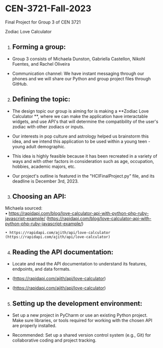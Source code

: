 # CEN-3721-Fall-2023
Final Project for Group 3 of CEN 3721

Zodiac Love Calculator 


1. Forming a group:
   - 
  * Group 3 consists of Michaela Dunston, Gabriella Castellon, Nikohl Fuentes, and Rachel Oliveira
    
  * Communication channel: We have instant messaging through our phones and we will share our Python and group project files through GitHub.


2. Defining the topic:
   -
  * The design topic our group is aiming for is making a **Zodiac Love Calculator **, where we can make the application have interactable widgets, and use API's that will determine the compatibility of the user's zodiac with other zodiacs or inputs.
    
  * Our interests in pop culture and astrology helped us brainstorm this idea, and we intend this application to be used within a young teen - young adult demographic.
    
  * This idea is highly feasible because it has been recreated in a variety of ways and with other factors in consideration such as age, occupation, hobbies, academic majors, etc.

  * Our project's outline is featured in the "HCIFinalProject.py" file, and its deadline is December 3rd, 2023.


3. Choosing an API:
    -
 Michaela sourced:  
    • https://rapidapi.com/blog/love-calculator-api-with-python-php-ruby-javascript-example/ 
    (https://rapidapi.com/blog/love-calculator-api-with-python-php-ruby-javascript-example/)
    
    • https://rapidapi.com/ajith/api/love-calculator 
    (https://rapidapi.com/ajith/api/love-calculator)



4. Reading the API documentation:
   -
  * Locate and read the API documentation to understand its features, endpoints, and data formats.

  * (https://rapidapi.com/ajith/api/love-calculator)

  * (https://rapidapi.com/ajith/api/love-calculator)

  

5. Setting up the development environment:
   -
  * Set up a new project in PyCharm or use an existing Python project. Make sure libraries, or tools required for working with the chosen API are properly installed.
  
  * Recommended: Set up a shared version control system (e.g., Git) for collaborative coding and project tracking.





